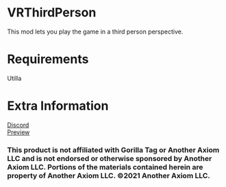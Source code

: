 # VRThirdPerson

This mod lets you play the game in a third person perspective.
<br>
# Requirements
Utilla
# Extra Information
[Discord](https://discord.com/invite/zVpbtgmehp) 
<br>
[Preview](https://www.youtube.com/@huskygt)

### This product is not affiliated with Gorilla Tag or Another Axiom LLC and is not endorsed or otherwise sponsored by Another Axiom LLC. Portions of the materials contained herein are property of Another Axiom LLC. ©2021 Another Axiom LLC.
